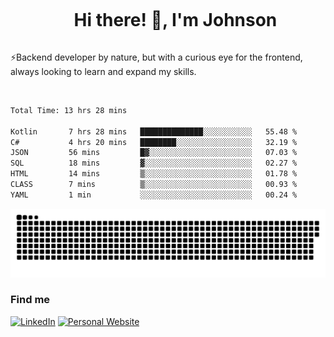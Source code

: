 <div id="user-content-toc">
  <ul align="center">
    <summary><h1 style="display: inline-block">Hi there! 👋, I'm Johnson</h1></summary>
  </ul>
</div>

⚡Backend developer by nature, but with a curious eye for the frontend, always looking to learn and expand my skills.

<br>


<!--START_SECTION:waka-->

```txt
Total Time: 13 hrs 28 mins

Kotlin       7 hrs 28 mins   ██████████████░░░░░░░░░░░   55.48 %
C#           4 hrs 20 mins   ████████░░░░░░░░░░░░░░░░░   32.19 %
JSON         56 mins         █▓░░░░░░░░░░░░░░░░░░░░░░░   07.03 %
SQL          18 mins         ▓░░░░░░░░░░░░░░░░░░░░░░░░   02.27 %
HTML         14 mins         ▒░░░░░░░░░░░░░░░░░░░░░░░░   01.78 %
CLASS        7 mins          ▒░░░░░░░░░░░░░░░░░░░░░░░░   00.93 %
YAML         1 min           ░░░░░░░░░░░░░░░░░░░░░░░░░   00.24 %
```

<!--END_SECTION:waka-->

<picture>
  <source  srcset="https://github.com/joshwambere/joshwambere/blob/output/github-contribution-grid-snake-dark.svg?palette=github-dark">
  <source  srcset="https://github.com/joshwambere/joshwambere/blob/output/github-contribution-grid-snake.svg">
  <img alt="github contribution grid snake animation" src="https://github.com/joshwambere/joshwambere/blob/output/github-contribution-grid-snake.svg">
</picture>

### Find me
<a href="https://www.linkedin.com/in/dusabe-johnson" target="_blank"><img src="https://img.shields.io/badge/LinkedIn-%230077B5.svg?&style=flat&logo=linkedin&logoColor=white" alt="LinkedIn"></a>
‎‎ [![Personal Website](https://img.shields.io/badge/visit-Johnsonis.me-blue)](https://johnsonis.me/)
